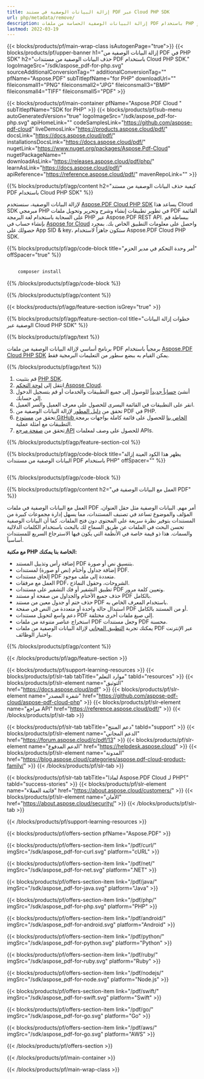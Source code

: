 ```yaml
---
title: إزالة البيانات الوصفية في مستند PDF عبر Cloud PHP SDK
url: php/metadata/remove/
description: إزالة البيانات الوصفية الحساسة من ملفات PDF باستخدام PHP و Aspose.PDF Cloud SDK.
lastmod: 2022-03-19
---
```


{{< blocks/products/pf/main-wrap-class isAutogenPage="true">}}
{{< blocks/products/pf/upper-banner h1="إزالة البيانات الوصفية من PDF في PHP SDK" h2="حذف البيانات الوصفية من مستندات PDF باستخدام Cloud PHP SDK." logoImageSrc="/sdk/aspose_pdf-for-php.svg" sourceAdditionalConversionTag="" additionalConversionTag="" pfName="Aspose.PDF" subTitlepfName="for PHP" downloadUrl="" fileiconsmall1="PNG" fileiconsmall2="JPG" fileiconsmall3="BMP" fileiconsmall4="TIFF" fileiconsmall5="PDF" >}}

{{< blocks/products/pf/main-container pfName="Aspose.PDF Cloud " subTitlepfName="SDK for PHP" >}}
{{< blocks/products/pf/sub-menu autoGeneratedVersion="true" logoImageSrc="/sdk/aspose_pdf-for-php.svg" apiHomeLink="" codeSamplesLink="https://github.com/aspose-pdf-cloud" liveDemosLink="https://products.aspose.cloud/pdf/" docsLink="https://docs.aspose.cloud/pdf/" installationsDocsLink="https://docs.aspose.cloud/pdf/" nugetLink="https://www.nuget.org/packages/Aspose.Pdf-Cloud" nugetPackageName="" downloadAsLink="https://releases.aspose.cloud/pdf/php/" learnAsLink="https://docs.aspose.cloud/pdf/" apiReference="https://reference.aspose.cloud/pdf/" mavenRepoLink="" >}}

{{% blocks/products/pf/agp/content h2="كيفية حذف البيانات الوصفية من مستند PDF باستخدام Cloud PHP SDK" %}}

لإزالة البيانات الوصفية، سنستخدم
[Aspose.PDF Cloud PHP SDK](https://products.aspose.cloud/pdf/php/)
يساعد هذا Cloud SDK مبرمجي PHP في تطوير تطبيقات إنشاء وشرح وتحرير وتحويل ملفات PDF القائمة على السحابة باستخدام لغة البرمجة PHP عبر Aspose.PDF REST API. ببساطة قم بإنشاء حساب في [Aspose for Cloud](https://dashboard.aspose.cloud/#/apps) واحصل على معلومات التطبيق الخاص بك. بمجرد حصولك على App SID & key، ستكون جاهزاً لاستخدام Aspose.PDF Cloud PHP SDK.

{{% blocks/products/pf/agp/code-block title="أمر وحدة التحكم في مدير الحزم" offSpacer="true" %}}

```bash
     
    composer install

```

{{% /blocks/products/pf/agp/code-block %}}

{{% /blocks/products/pf/agp/content %}}

{{< blocks/products/pf/agp/feature-section isGrey="true" >}}

{{% blocks/products/pf/agp/feature-section-col title="خطوات إزالة البيانات الوصفية عبر Cloud PHP SDK" %}}

{{% blocks/products/pf/agp/text %}}

برنامج أساسي لإزالة البيانات الوصفية من ملفات PDF برمجياً باستخدام
[Aspose.PDF Cloud PHP SDK](https://products.aspose.cloud/pdf/php/)
يمكن القيام به ببضع سطور من التعليمات البرمجية فقط.

{{% /blocks/products/pf/agp/text %}}

1. قم بتثبيت [PHP SDK](https://pypi.org/project/asposepdfcloud/).
1. انتقل إلى [لوحة التحكم Aspose Cloud](https://dashboard.aspose.cloud/).
1. أنشئ [حساباً جديداً](https://docs.aspose.cloud/display/storagecloud/Creating+and+Managing+Account) للوصول إلى جميع التطبيقات والخدمات أو قم بتسجيل الدخول إلى حسابك.
1. انقر على التطبيقات في القائمة اليسرى للحصول على معرف العميل والسر العميل.
1. تحقق من [دليل المطور](https://docs.aspose.cloud/pdf/developer-guide/) لإزالة البيانات الوصفية من PDF في PHP.
1. تحقق من [مستودع GitHub الخاص بنا](https://github.com/aspose-pdf-cloud/aspose-pdf-cloud-php) للحصول على قائمة كاملة بواجهات برمجة التطبيقات مع أمثلة عملية.
1. تحقق من [صفحة مرجع API](https://reference.aspose.cloud/pdf/#/Document) للحصول على وصف لمعلمات APIs.

{{% /blocks/products/pf/agp/feature-section-col %}}


{{% blocks/products/pf/agp/code-block title="يظهر هذا الكود العينة إزالة البيانات الوصفية من مستندات PDF باستخدام PHP" offSpacer="" %}}

```php

```

{{% /blocks/products/pf/agp/code-block %}}

{{% blocks/products/pf/agp/content h2="العمل مع البيانات الوصفية في PDF" %}}

العمل مع البيانات الوصفية في ملفات PDF أمر مهم. البيانات الوصفية مثل حقل العنوان، المؤلف والموضوع تساعد في تصنيف المستندات، مما يسهل إدارة مجموعات كبيرة من المستندات بتوفير نظرة سريعة على المحتوى دون فتح الملفات.
كما أن البيانات الوصفية تحسن البحث في الملفات عن طريق السماح لك بالبحث باستخدام الكلمات الدلالية والسمات. هذا ذو قيمة خاصة في الأنظمة التي يكون فيها الاسترجاع السريع للمستندات أساسياً.

**مع مكتبة PHP الخاصة بنا يمكنك:**

+ إضافة رأس وتذييل المستند PDF بتنسيق نص أو صورة.
+ إضافة جداول وأختام (نص أو صورة) لمستندات PDF.
+ إلحاق مستندات PDF متعددة إلى ملف موجود.
+ العمل مع مرفقات PDF، الشروحات، وحقول النماذج.
+ تطبيق التشفير أو فك التشفير على مستندات PDF وتعيين كلمة مرور.
+ حذف جميع الأختام والجداول من صفحة أو مستند PDF بالكامل.
+ حذف ختم أو جدول معين من مستند PDF باستخدام المعرف الخاص به.
+ استبدال حالة واحدة أو متعددة من النص في صفحة PDF أو من المستند بالكامل.
+ دعم واسع لتحويل مستندات PDF إلى صيغ ملفات أخرى مختلفة.
+ استخراج عناصر متنوعة من ملفات PDF وجعل مستندات PDF محسنة.
+ يمكنك تجربة [التطبيق المجاني](https://products.aspose.app/pdf/metadata) لإزالة البيانات الوصفية من ملفات PDF عبر الإنترنت واختبار الوظائف.

{{% /blocks/products/pf/agp/content %}}

{{< /blocks/products/pf/agp/feature-section >}}

{{< blocks/products/pf/support-learning-resources >}}
{{< blocks/products/pf/slr-tab tabTitle="موارد التعلم" tabId="resources" >}}
{{< blocks/products/pf/slr-element name="التوثيق" href="https://docs.aspose.cloud/pdf" >}}
{{< blocks/products/pf/slr-element name="شفرة المصدر" href="https://github.com/aspose-pdf-cloud/aspose-pdf-cloud-php" >}}
{{< blocks/products/pf/slr-element name="مراجع API" href="https://reference.aspose.cloud/pdf/" >}}
{{< /blocks/products/pf/slr-tab >}}

{{< blocks/products/pf/slr-tab tabTitle="دعم المنتج" tabId="support" >}}
{{< blocks/products/pf/slr-element name="الدعم المجاني" href="https://forum.aspose.cloud/c/pdf/13" >}}
{{< blocks/products/pf/slr-element name="الدعم المدفوع" href="https://helpdesk.aspose.cloud" >}}
{{< blocks/products/pf/slr-element name="المدونة" href="https://blog.aspose.cloud/categories/aspose.pdf-cloud-product-family/" >}}
{{< /blocks/products/pf/slr-tab >}}

{{< blocks/products/pf/slr-tab tabTitle="لماذا Aspose.PDF Cloud لـ PHP؟" tabId="success-stories" >}}
{{< blocks/products/pf/slr-element name="قائمة العملاء" href="https://about.aspose.cloud/customers/" >}}
{{< blocks/products/pf/slr-element name="الأمان" href="https://about.aspose.cloud/security/" >}}
{{< /blocks/products/pf/slr-tab >}}

{{< /blocks/products/pf/support-learning-resources >}}

{{< blocks/products/pf/offers-section pfName="Aspose.PDF" >}}

{{< blocks/products/pf/offers-section-item link="/pdf/curl/" imgSrc="/sdk/aspose_pdf-for-curl.svg" platform="cURL" >}}

{{< blocks/products/pf/offers-section-item link="/pdf/net/" imgSrc="/sdk/aspose_pdf-for-net.svg" platform=".NET" >}}

{{< blocks/products/pf/offers-section-item link="/pdf/java/" imgSrc="/sdk/aspose_pdf-for-java.svg" platform="Java" >}}

{{< blocks/products/pf/offers-section-item link="/pdf/php/" imgSrc="/sdk/aspose_pdf-for-php.svg" platform="PHP" >}}

{{< blocks/products/pf/offers-section-item link="/pdf/android/" imgSrc="/sdk/aspose_pdf-for-android.svg" platform="Android" >}}

{{< blocks/products/pf/offers-section-item link="/pdf/python/" imgSrc="/sdk/aspose_pdf-for-python.svg" platform="Python" >}}

{{< blocks/products/pf/offers-section-item link="/pdf/ruby/" imgSrc="/sdk/aspose_pdf-for-ruby.svg" platform="Ruby" >}}

{{< blocks/products/pf/offers-section-item link="/pdf/nodejs/" imgSrc="/sdk/aspose_pdf-for-node.svg" platform="Node.js" >}}

{{< blocks/products/pf/offers-section-item link="/pdf/swift/" imgSrc="/sdk/aspose_pdf-for-swift.svg" platform="Swift" >}}

{{< blocks/products/pf/offers-section-item link="/pdf/go/" imgSrc="/sdk/aspose_pdf-for-go.svg" platform="Go" >}}

{{< blocks/products/pf/offers-section-item link="/pdf/aws/" imgSrc="/sdk/aspose_pdf-for-go.svg" platform="AWS" >}}

{{< /blocks/products/pf/offers-section >}}

<!-- نهاية ملف الوصف -->

{{< /blocks/products/pf/main-container >}}

{{< /blocks/products/pf/main-wrap-class >}}
